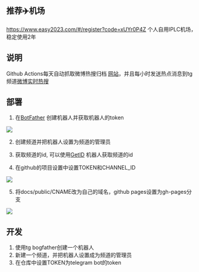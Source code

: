 ## 推荐✈️机场

https://www.easy2023.com/#/register?code=xUYr0P4Z 个人自用IPLC机场，稳定使用2年

## 说明

Github Actions每天自动抓取微博热搜归档 [网站](https://xiadd.github.io/tg-wb-trending/)，并且每小时发送热点消息到tg频道[微博实时热搜](https://t.me/weibo_hots)

## 部署

1. 在[BotFather](https://t.me/BotFather) 创建机器人并获取机器人的token

![](https://cdn.jsdelivr.net/gh/xiadd/images@master/uPic/2021-04-03/y6BCCW.png)

2. 创建频道并把机器人设置为频道的管理员

3. 获取频道的id, 可以使用[GetID](https://t.me/getidsbot) 机器人获取频道的id

4. 在github的项目设置中设置TOKEN和CHANNEL_ID

![](https://cdn.jsdelivr.net/gh/xiadd/images@master/uPic/2021-04-03/GDhkx7.png)

5. 将docs/public/CNAME改为自己的域名，github pages设置为gh-pages分支

![](https://cdn.jsdelivr.net/gh/xiadd/images@master/uPic/2021-04-03/CpsJjB.png)

## 开发

1. 使用tg bogfather创建一个机器人
2. 新建一个频道，并把机器人设置成为频道的管理员
3. 在仓库中设置TOKEN为telegram bot的token
